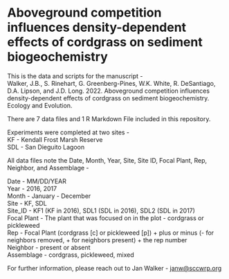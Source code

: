 # Aboveground competition influences density-dependent effects of cordgrass on sediment biogeochemistry

This is the data and scripts for the manuscript -\
Walker, J.B., S. Rinehart, G. Greenberg-Pines, W.K. White, R. DeSantiago, D.A. Lipson, and J.D. Long. 2022. Aboveground competition influences density-dependent effects of cordgrass on sediment biogeochemistry. Ecology and Evolution.

There are 7 data files and 1 R Markdown File included in this repository. 

Experiments were completed at two sites -\
KF - Kendall Frost Marsh Reserve\
SDL - San Dieguito Lagoon

All data files note the Date, Month, Year, Site, Site ID, Focal Plant, Rep, Neighbor, and Assemblage -

Date - MM/DD/YEAR\
Year - 2016, 2017\
Month - January - December\
Site - KF, SDL\
Site_ID - KF1 (KF in 2016), SDL1 (SDL in 2016), SDL2 (SDL in 2017)\
Focal Plant - The plant that was focused on in the plot - cordgrass or pickleweed\
Rep - Focal Plant (cordgrass [c] or pickleweed [p]) + plus or minus (- for neighbors removed, + for neighbors present) + the rep number\
Neighbor - present or absent\
Assemblage - cordgrass, pickleweed, mixed

For further information, please reach out to Jan Walker - janw@sccwrp.org
